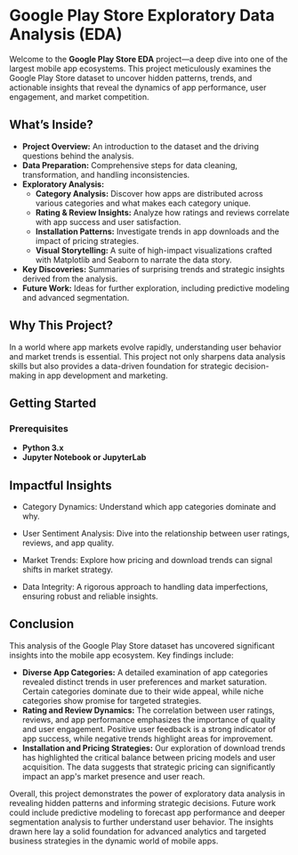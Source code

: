 # Google Play Store Exploratory Data Analysis (EDA)

Welcome to the **Google Play Store EDA** project—a deep dive into one of the largest mobile app ecosystems. This project meticulously examines the Google Play Store dataset to uncover hidden patterns, trends, and actionable insights that reveal the dynamics of app performance, user engagement, and market competition.

## What’s Inside?

- **Project Overview:** An introduction to the dataset and the driving questions behind the analysis.
- **Data Preparation:** Comprehensive steps for data cleaning, transformation, and handling inconsistencies.
- **Exploratory Analysis:**
  - **Category Analysis:** Discover how apps are distributed across various categories and what makes each category unique.
  - **Rating & Review Insights:** Analyze how ratings and reviews correlate with app success and user satisfaction.
  - **Installation Patterns:** Investigate trends in app downloads and the impact of pricing strategies.
  - **Visual Storytelling:** A suite of high-impact visualizations crafted with Matplotlib and Seaborn to narrate the data story.
- **Key Discoveries:** Summaries of surprising trends and strategic insights derived from the analysis.
- **Future Work:** Ideas for further exploration, including predictive modeling and advanced segmentation.

## Why This Project?

In a world where app markets evolve rapidly, understanding user behavior and market trends is essential. This project not only sharpens data analysis skills but also provides a data-driven foundation for strategic decision-making in app development and marketing.

## Getting Started

### Prerequisites

- **Python 3.x**
- **Jupyter Notebook or JupyterLab**


## Impactful Insights

- Category Dynamics: Understand which app categories dominate and why.

- User Sentiment Analysis: Dive into the relationship between user ratings, reviews, and app quality.

- Market Trends: Explore how pricing and download trends can signal shifts in market strategy.

- Data Integrity: A rigorous approach to handling data imperfections, ensuring robust and reliable insights.

## Conclusion

This analysis of the Google Play Store dataset has uncovered significant insights into the mobile app ecosystem. Key findings include:

- **Diverse App Categories:** A detailed examination of app categories revealed distinct trends in user preferences and market saturation. Certain categories dominate due to their wide appeal, while niche categories show promise for targeted strategies.
- **Rating and Review Dynamics:** The correlation between user ratings, reviews, and app performance emphasizes the importance of quality and user engagement. Positive user feedback is a strong indicator of app success, while negative trends highlight areas for improvement.
- **Installation and Pricing Strategies:** Our exploration of download trends has highlighted the critical balance between pricing models and user acquisition. The data suggests that strategic pricing can significantly impact an app's market presence and user reach.

Overall, this project demonstrates the power of exploratory data analysis in revealing hidden patterns and informing strategic decisions. Future work could include predictive modeling to forecast app performance and deeper segmentation analysis to further understand user behavior. The insights drawn here lay a solid foundation for advanced analytics and targeted business strategies in the dynamic world of mobile apps.
